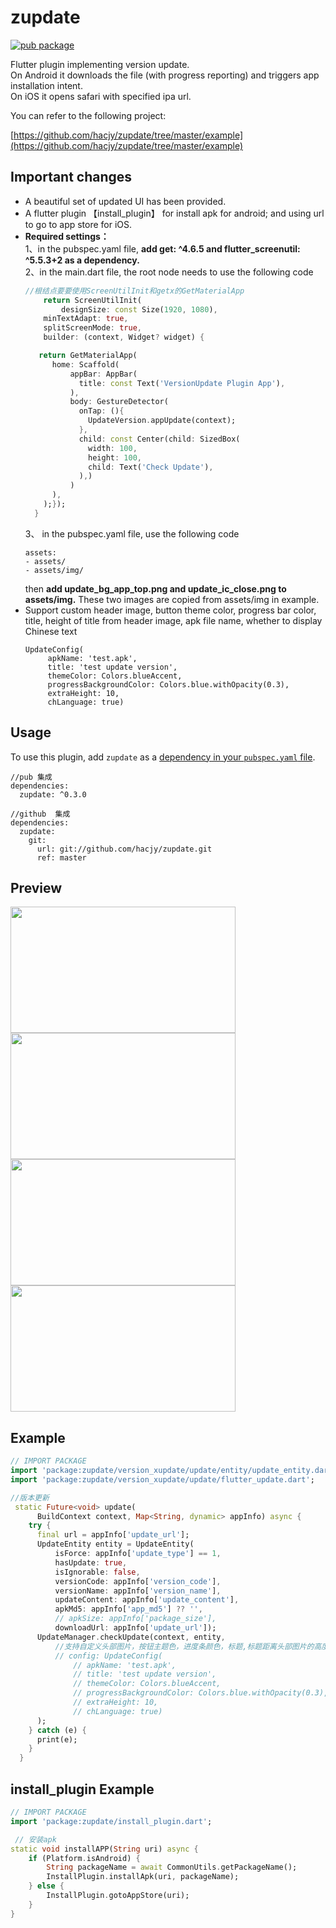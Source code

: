 # zupdate

[![pub package](https://img.shields.io/pub/v/zupdate.svg)](https://pub.dartlang.org/packages/zupdate)

Flutter plugin implementing version update.\
On Android it downloads the file (with progress reporting) and triggers app installation intent.\
On iOS it opens safari with specified ipa url.

You can refer to the following project:

[https://github.com/hacjy/zupdate/tree/master/example](https://github.com/hacjy/zupdate/tree/master/example)

## Important changes
* A beautiful set of updated UI has been provided.
* A flutter plugin 【install_plugin】 for install apk for android; and using url to go to app store for iOS.
*  **Required settings：** \
    1、in the pubspec.yaml file, **add get: ^4.6.5 and flutter_screenutil: ^5.5.3+2 as a dependency.**\
    2、in the main.dart file, the root node needs to use the following code
    ``` dart
    //根结点要要使用ScreenUtilInit和getx的GetMaterialApp
        return ScreenUtilInit(
            designSize: const Size(1920, 1080),
        minTextAdapt: true,
        splitScreenMode: true,
        builder: (context, Widget? widget) {

       return GetMaterialApp(
          home: Scaffold(
              appBar: AppBar(
                title: const Text('VersionUpdate Plugin App'),
              ),
              body: GestureDetector(
                onTap: (){
                  UpdateVersion.appUpdate(context);
                },
                child: const Center(child: SizedBox(
                  width: 100,
                  height: 100,
                  child: Text('Check Update'),
                ),)
              )
          ),
        );});
      }
    ```
    3、 in the pubspec.yaml file, use the following code
    ```
    assets:
    - assets/
    - assets/img/
    ```
    then **add update_bg_app_top.png and update_ic_close.png to assets/img.** These two images are copied from assets/img in example.
* Support custom header image, button theme color, progress bar color, title, height of title from header image, apk file name, whether to display Chinese text
    ```
    UpdateConfig(
         apkName: 'test.apk',
         title: 'test update version',
         themeColor: Colors.blueAccent,
         progressBackgroundColor: Colors.blue.withOpacity(0.3),
         extraHeight: 10,
         chLanguage: true)
    ```

## Usage

To use this plugin, add `zupdate` as a [dependency in your `pubspec.yaml` file](https://flutter.io/platform-plugins/).
```
//pub 集成
dependencies:
  zupdate: ^0.3.0

//github  集成
dependencies:
  zupdate:
    git:
      url: git://github.com/hacjy/zupdate.git
      ref: master
```

## Preview

<img src="https://github.com/hacjy/zupdate/blob/master/example/assets/screenshot/Screenshot_20230424_111039_1.jpg" width="360" height="202"/> <img src="https://github.com/hacjy/zupdate/blob/master/example/assets/screenshot/Screenshot_20230424_111051_2.jpg" width="360" height="202"/>
<img src="https://github.com/hacjy/zupdate/blob/master/example/assets/screenshot/Screenshot_20230424_111203_3.jpg" width="360" height="202"/> <img src="https://github.com/hacjy/zupdate/blob/master/example/assets/screenshot/Screenshot_20230424_111236_retry.jpg" width="360" height="202"/>

## Example

``` dart
// IMPORT PACKAGE
import 'package:zupdate/version_xupdate/update/entity/update_entity.dart';
import 'package:zupdate/version_xupdate/update/flutter_update.dart';

//版本更新
 static Future<void> update(
      BuildContext context, Map<String, dynamic> appInfo) async {
    try {
      final url = appInfo['update_url'];
      UpdateEntity entity = UpdateEntity(
          isForce: appInfo['update_type'] == 1,
          hasUpdate: true,
          isIgnorable: false,
          versionCode: appInfo['version_code'],
          versionName: appInfo['version_name'],
          updateContent: appInfo['update_content'],
          apkMd5: appInfo['app_md5'] ?? '',
          // apkSize: appInfo['package_size'],
          downloadUrl: appInfo['update_url']);
      UpdateManager.checkUpdate(context, entity,
          //支持自定义头部图片，按钮主题色，进度条颜色，标题,标题距离头部图片的高度,apk文件名,是否显示中文文本
          // config: UpdateConfig(
              // apkName: 'test.apk',
              // title: 'test update version',
              // themeColor: Colors.blueAccent,
              // progressBackgroundColor: Colors.blue.withOpacity(0.3),
              // extraHeight: 10,
              // chLanguage: true)
      );
    } catch (e) {
      print(e);
    }
  }
```


## install_plugin Example

``` dart
// IMPORT PACKAGE
import 'package:zupdate/install_plugin.dart';

 // 安装apk
static void installAPP(String uri) async {
    if (Platform.isAndroid) {
        String packageName = await CommonUtils.getPackageName();
        InstallPlugin.installApk(uri, packageName);
    } else {
        InstallPlugin.gotoAppStore(uri);
    }
}
```

